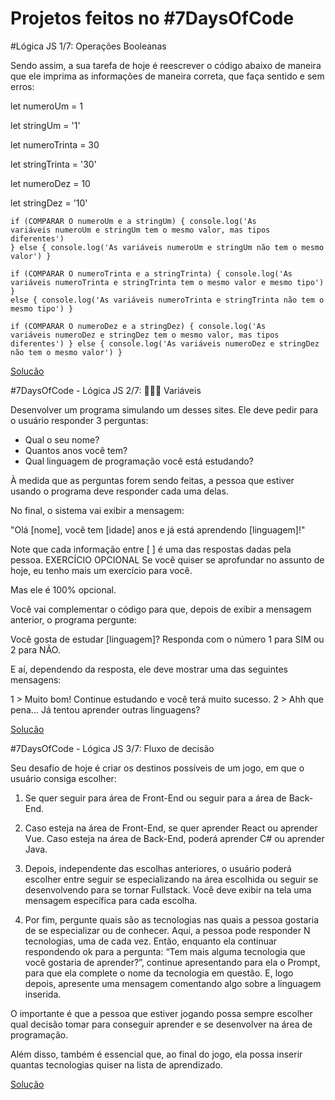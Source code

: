 <h1>Projetos feitos no #7DaysOfCode</h1>

#Lógica JS 1/7: Operações Booleanas

<p>Sendo assim, a sua tarefa de hoje é reescrever o código abaixo de maneira que ele imprima as informações de maneira correta, que faça sentido e sem erros:</p>
  
let numeroUm = 1
  
let stringUm = '1'
  
let numeroTrinta = 30
  
let stringTrinta = '30'
  
let numeroDez = 10
  
let stringDez = '10'

<code>if (COMPARAR O numeroUm e a stringUm) {
  console.log('As variáveis numeroUm e stringUm tem o mesmo valor, mas tipos diferentes')
} else {
  console.log('As variáveis numeroUm e stringUm não tem o mesmo valor')
}</code>

<code>if (COMPARAR O numeroTrinta e a stringTrinta) {
  console.log('As variáveis numeroTrinta e stringTrinta tem o mesmo valor e mesmo tipo')
} else {
  console.log('As variáveis numeroTrinta e stringTrinta não tem o mesmo tipo')
}</code>

<code>if (COMPARAR O numeroDez e a stringDez) {
  console.log('As variáveis numeroDez e stringDez tem o mesmo valor, mas tipos diferentes')
} else {
  console.log('As variáveis numeroDez e stringDez não tem o mesmo valor')
}</code>

[Solucão](https://github.com/wesleyLM/-7DaysOfCode-/blob/main/LogicaJS1-7OperacoesBooleanas.js)

#7DaysOfCode - Lógica JS 2/7: 👩🏽‍💻 Variáveis

Desenvolver um programa simulando um desses sites. Ele deve pedir para o usuário responder 3 perguntas:

- Qual o seu nome?
- Quantos anos você tem?
- Qual linguagem de programação você está estudando?

À medida que as perguntas forem sendo feitas, a pessoa que estiver usando o programa deve responder cada uma delas.

No final, o sistema vai exibir a mensagem:

"Olá [nome], você tem [idade] anos e já está aprendendo [linguagem]!"

Note que cada informação entre [ ] é uma das respostas dadas pela pessoa.
EXERCÍCIO OPCIONAL
Se você quiser se aprofundar no assunto de hoje, eu tenho mais um exercício para você.

Mas ele é 100% opcional.

Você vai complementar o código para que, depois de exibir a mensagem anterior, o programa pergunte:

Você gosta de estudar [linguagem]? Responda com o número 1 para SIM ou 2 para NÃO.

E aí, dependendo da resposta, ele deve mostrar uma das seguintes mensagens:

1 > Muito bom! Continue estudando e você terá muito sucesso.
2 > Ahh que pena... Já tentou aprender outras linguagens?

[Solucão](https://github.com/wesleyLM/7DaysOfCode/blob/main/L%C3%B3gica%20JS%202-7%F0%9F%91%A9%F0%9F%8F%BD%E2%80%8D%F0%9F%92%BB%20Vari%C3%A1veis.html)

#7DaysOfCode - Lógica JS 3/7: Fluxo de decisão

Seu desafio de hoje é criar os destinos possíveis de um jogo, em que o usuário consiga escolher:

1. Se quer seguir para área de Front-End ou seguir para a área de Back-End.

2. Caso esteja na área de Front-End, se quer aprender React ou aprender Vue. Caso esteja na área de Back-End, poderá aprender C# ou aprender Java.

3. Depois, independente das escolhas anteriores, o usuário poderá escolher entre seguir se especializando na área escolhida ou seguir se desenvolvendo para se tornar Fullstack. Você deve exibir na tela uma mensagem específica para cada escolha.

4. Por fim, pergunte quais são as tecnologias nas quais a pessoa gostaria de se especializar ou de conhecer. Aqui, a pessoa pode responder N tecnologias, uma de cada vez. Então, enquanto ela continuar respondendo ok para a pergunta: “Tem mais alguma tecnologia que você gostaria de aprender?”, continue apresentando para ela o Prompt, para que ela complete o nome da tecnologia em questão. E, logo depois, apresente uma mensagem comentando algo sobre a linguagem inserida.

O importante é que a pessoa que estiver jogando possa sempre escolher qual decisão tomar para conseguir aprender e se desenvolver na área de programação.

Além disso, também é essencial que, ao final do jogo, ela possa inserir quantas tecnologias quiser na lista de aprendizado.

[Solução](https://github.com/wesleyLM/7DaysOfCode/blob/main/L%C3%B3gica%20JS%203-7%20Fluxo%20de%20decis%C3%A3o.html)
